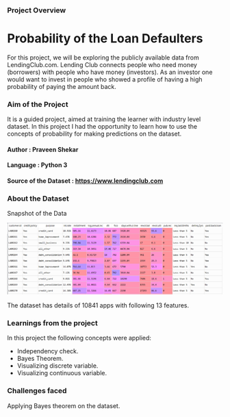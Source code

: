 ### Project Overview

# Probability of the Loan Defaulters

For this project, we will be exploring the publicly available data from LendingClub.com. Lending Club connects people who need money (borrowers) with people who have money (investors). As an investor one would want to invest in people who showed a profile of having a high probability of paying the amount back.

### Aim of the Project

It is a guided project, aimed at training the learner with industry level dataset. In this project I had the opportunity to learn how to use the concepts of probability for making predictions on the dataset.

#### Author : Praveen Shekar

#### Language : Python 3

#### Source of the Dataset : https://www.lendingclub.com

### About the Dataset

Snapshot of the Data

![alt text](file.png "Dataset")

The dataset has details of 10841 apps with following 13 features.

### Learnings from the project

In this project the following concepts were applied:
- Independency check.
- Bayes Theorem.
- Visualizing discrete variable.
- Visualizing continuous variable.

### Challenges faced

 Applying Bayes theorem on the dataset.


